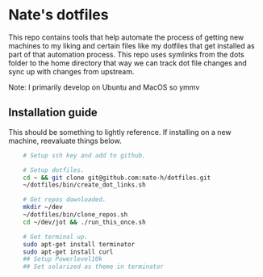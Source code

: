 # Nate's dotfiles

This repo contains tools that help automate the process of getting new machines
to my liking and certain files like my dotfiles that get installed as part
of that automation process. This repo uses symlinks from the dots folder to
the home directory that way we can track dot file changes and sync up with
changes from upstream.

Note: I primarily develop on Ubuntu and MacOS so ymmv

## Installation guide

This should be something to lightly reference.
If installing on a new machine, reevaluate things below.

```sh
    # Setup ssh key and add to github.

    # Setup dotfiles.
    cd ~ && git clone git@github.com:nate-h/dotfiles.git
    ~/dotfiles/bin/create_dot_links.sh

    # Get repos downloaded.
    mkdir ~/dev
    ~/dotfiles/bin/clone_repos.sh
    cd ~/dev/jot && ./run_this_once.sh

    # Get terminal up.
    sudo apt-get install terminator
    sudo apt-get install curl
    ## Setup Powerlevel10k
    ## Set solarized as theme in terminator
```

